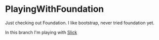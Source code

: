 # PlayingWithFoundation
Just checking out Foundation. I like bootstrap, never tried foundation yet.

In this branch I'm playing with [Slick](http://kenwheeler.github.io/slick/)